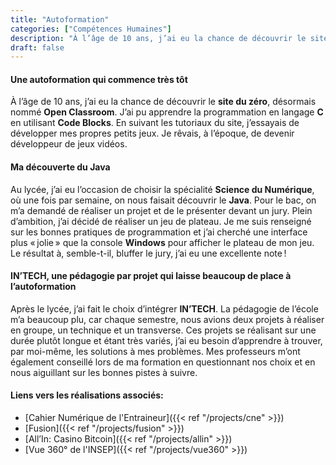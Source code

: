 ```yaml
---
title: "Autoformation"
categories: ["Compétences Humaines"]
description: "À l’âge de 10 ans, j’ai eu la chance de découvrir le site du zéro, désormais nommé Open Classroom. J’ai pu apprendre la programmation en langage C en utilisant Code Blocks."
draft: false
---
```


#### Une autoformation qui commence très tôt

À l’âge de 10 ans, j’ai eu la chance de découvrir le **site du zéro**, désormais nommé **Open Classroom**. J’ai pu apprendre la programmation en langage **C** en utilisant **Code Blocks**.
En suivant les tutoriaux du site, j’essayais de développer mes propres petits jeux. 
Je rêvais, à l’époque, de devenir développeur de jeux vidéos. 


#### Ma découverte du Java

Au lycée, j’ai eu l’occasion de choisir la spécialité **Science du Numérique**, où une fois par semaine, on nous faisait découvrir le **Java**. Pour le bac, on m’a demandé de réaliser un projet et de le présenter devant un jury. Plein d’ambition, j’ai décidé de réaliser un jeu de plateau. Je me suis renseigné sur les bonnes pratiques de programmation et j’ai cherché une interface plus « jolie » que la console **Windows** pour afficher le plateau de mon jeu. Le résultat à, semble-t-il, bluffer le jury, j’ai eu une excellente note !


#### IN’TECH, une pédagogie par projet qui laisse beaucoup de place à l’autoformation

Après le lycée, j’ai fait le choix d’intégrer **IN’TECH**. La pédagogie de l’école m’a beaucoup plu, car chaque semestre, nous avions deux projets à réaliser en groupe, un technique et un transverse. Ces projets se réalisant sur une durée plutôt longue et étant très variés, j’ai eu besoin d’apprendre à trouver, par moi-même, les solutions à mes problèmes. Mes professeurs m’ont également conseillé lors de ma formation en questionnant nos choix et en nous aiguillant sur les bonnes pistes à suivre.

#### Liens vers les réalisations associés:
- [Cahier Numérique de l'Entraineur]({{< ref "/projects/cne" >}}) 
- [Fusion]({{< ref "/projects/fusion" >}})
- [All’In: Casino Bitcoin]({{< ref "/projects/allin" >}})
- [Vue 360° de l'INSEP]({{< ref "/projects/vue360" >}}) 
